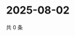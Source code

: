 # 2025-08-02

共 0 条

<!-- BEGIN ZHIHUVIDEO -->
<!-- 最后更新时间 Sat Aug 02 2025 14:16:24 GMT+0800 (China Standard Time) -->

<!-- END ZHIHUVIDEO -->
